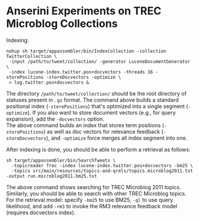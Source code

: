 # Anserini Experiments on TREC Microblog Collections

Indexing:

```
nohup sh target/appassembler/bin/IndexCollection -collection TwitterCollection \
 -input /path/to/tweet/collection/ -generator LuceneDocumentGenerator \
 -index lucene-index.twitter.pos+docvectors -threads 16 -storePositions -storeDocvectors -optimize \
 > log.twitter.pos+docvectors &

```

The directory `/path/to/tweet/collection/` should be the root directory of statuses present in `.gz` format. 
The command above builds a standard positional index (`-storePositions`) that's optimized into a single segment 
(`-optimize`). If you also want to store document vectors (e.g., for query expansion), add the `-docvectors` option.  
The above command builds an index that stores term positions (`-storePositions`) as well as doc vectors for relevance 
feedback (`-storeDocvectors`), and `-optimize` force merges all index segment into one.

After indexing is done, you should be able to perform a retrieval as follows:

```
sh target/appassembler/bin/SearchTweets \
  -topicreader Trec -index lucene-index.twitter.pos+docvectors -bm25 \
  -topics src/main/resources/topics-and-qrels/topics.microblog2011.txt -output run.microblog2011.bm25.txt
```

The above command shows searching for TREC Microblog 2011 topics. Similarly, you should be able to search with other 
TREC Microblog topics. 
For the retrieval model: specify `-bm25` to use BM25, `-ql` to use query likelihood, and add `-rm3` to invoke the RM3 
relevance feedback model (requires docvectors index). 

